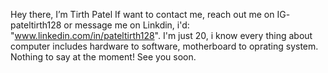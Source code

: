 Hey there, I’m Tirth Patel
If want to contact me, reach out me on IG- pateltirth128 or message me on Linkdin, i'd: "www.linkedin.com/in/pateltirth128".
I'm just 20, i know every thing about computer includes hardware to software, motherboard to oprating system.
Nothing to say at the moment!
See you soon.
<!---
pateltirth128/pateltirth128 is a ✨ special ✨ repository because its `README.md` (this file) appears on your GitHub profile.
You can click the Preview link to take a look at your changes.
--->
